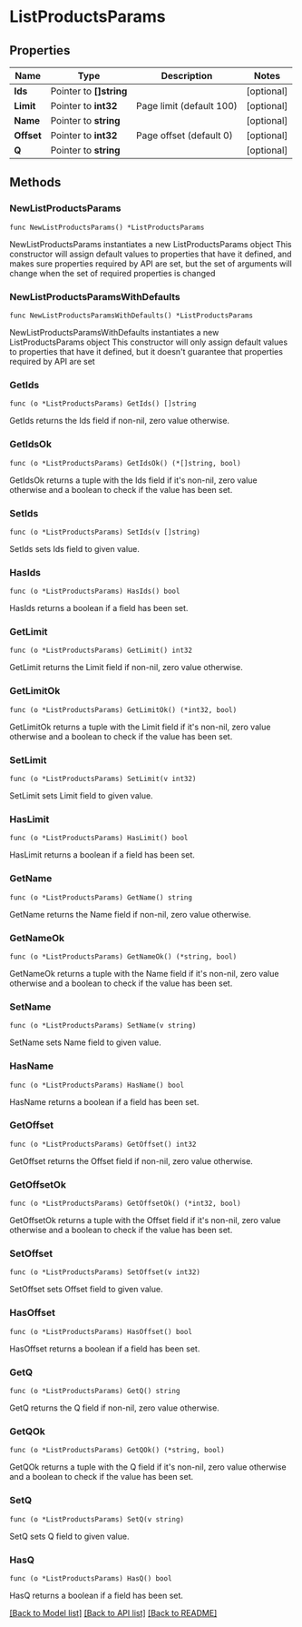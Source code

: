 # ListProductsParams

## Properties

Name | Type | Description | Notes
------------ | ------------- | ------------- | -------------
**Ids** | Pointer to **[]string** |  | [optional] 
**Limit** | Pointer to **int32** | Page limit (default 100) | [optional] 
**Name** | Pointer to **string** |  | [optional] 
**Offset** | Pointer to **int32** | Page offset (default 0) | [optional] 
**Q** | Pointer to **string** |  | [optional] 

## Methods

### NewListProductsParams

`func NewListProductsParams() *ListProductsParams`

NewListProductsParams instantiates a new ListProductsParams object
This constructor will assign default values to properties that have it defined,
and makes sure properties required by API are set, but the set of arguments
will change when the set of required properties is changed

### NewListProductsParamsWithDefaults

`func NewListProductsParamsWithDefaults() *ListProductsParams`

NewListProductsParamsWithDefaults instantiates a new ListProductsParams object
This constructor will only assign default values to properties that have it defined,
but it doesn't guarantee that properties required by API are set

### GetIds

`func (o *ListProductsParams) GetIds() []string`

GetIds returns the Ids field if non-nil, zero value otherwise.

### GetIdsOk

`func (o *ListProductsParams) GetIdsOk() (*[]string, bool)`

GetIdsOk returns a tuple with the Ids field if it's non-nil, zero value otherwise
and a boolean to check if the value has been set.

### SetIds

`func (o *ListProductsParams) SetIds(v []string)`

SetIds sets Ids field to given value.

### HasIds

`func (o *ListProductsParams) HasIds() bool`

HasIds returns a boolean if a field has been set.

### GetLimit

`func (o *ListProductsParams) GetLimit() int32`

GetLimit returns the Limit field if non-nil, zero value otherwise.

### GetLimitOk

`func (o *ListProductsParams) GetLimitOk() (*int32, bool)`

GetLimitOk returns a tuple with the Limit field if it's non-nil, zero value otherwise
and a boolean to check if the value has been set.

### SetLimit

`func (o *ListProductsParams) SetLimit(v int32)`

SetLimit sets Limit field to given value.

### HasLimit

`func (o *ListProductsParams) HasLimit() bool`

HasLimit returns a boolean if a field has been set.

### GetName

`func (o *ListProductsParams) GetName() string`

GetName returns the Name field if non-nil, zero value otherwise.

### GetNameOk

`func (o *ListProductsParams) GetNameOk() (*string, bool)`

GetNameOk returns a tuple with the Name field if it's non-nil, zero value otherwise
and a boolean to check if the value has been set.

### SetName

`func (o *ListProductsParams) SetName(v string)`

SetName sets Name field to given value.

### HasName

`func (o *ListProductsParams) HasName() bool`

HasName returns a boolean if a field has been set.

### GetOffset

`func (o *ListProductsParams) GetOffset() int32`

GetOffset returns the Offset field if non-nil, zero value otherwise.

### GetOffsetOk

`func (o *ListProductsParams) GetOffsetOk() (*int32, bool)`

GetOffsetOk returns a tuple with the Offset field if it's non-nil, zero value otherwise
and a boolean to check if the value has been set.

### SetOffset

`func (o *ListProductsParams) SetOffset(v int32)`

SetOffset sets Offset field to given value.

### HasOffset

`func (o *ListProductsParams) HasOffset() bool`

HasOffset returns a boolean if a field has been set.

### GetQ

`func (o *ListProductsParams) GetQ() string`

GetQ returns the Q field if non-nil, zero value otherwise.

### GetQOk

`func (o *ListProductsParams) GetQOk() (*string, bool)`

GetQOk returns a tuple with the Q field if it's non-nil, zero value otherwise
and a boolean to check if the value has been set.

### SetQ

`func (o *ListProductsParams) SetQ(v string)`

SetQ sets Q field to given value.

### HasQ

`func (o *ListProductsParams) HasQ() bool`

HasQ returns a boolean if a field has been set.


[[Back to Model list]](../README.md#documentation-for-models) [[Back to API list]](../README.md#documentation-for-api-endpoints) [[Back to README]](../README.md)


